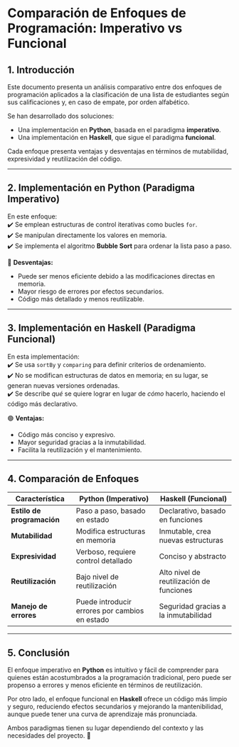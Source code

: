 # Comparación de Enfoques de Programación: Imperativo vs Funcional  

## 1. Introducción  
Este documento presenta un análisis comparativo entre dos enfoques de programación aplicados a la clasificación de una lista de estudiantes según sus calificaciones y, en caso de empate, por orden alfabético.  

Se han desarrollado dos soluciones:  
- Una implementación en **Python**, basada en el paradigma **imperativo**.  
- Una implementación en **Haskell**, que sigue el paradigma **funcional**.  

Cada enfoque presenta ventajas y desventajas en términos de mutabilidad, expresividad y reutilización del código.  

---

## 2. Implementación en Python (Paradigma Imperativo)  
En este enfoque:  
✔️ Se emplean estructuras de control iterativas como bucles `for`.  
✔️ Se manipulan directamente los valores en memoria.  
✔️ Se implementa el algoritmo **Bubble Sort** para ordenar la lista paso a paso.  

🔴 **Desventajas:**  
- Puede ser menos eficiente debido a las modificaciones directas en memoria.  
- Mayor riesgo de errores por efectos secundarios.  
- Código más detallado y menos reutilizable.  

---

## 3. Implementación en Haskell (Paradigma Funcional)  
En esta implementación:  
✔️ Se usa `sortBy` y `comparing` para definir criterios de ordenamiento.  
✔️ No se modifican estructuras de datos en memoria; en su lugar, se generan nuevas versiones ordenadas.  
✔️ Se describe *qué* se quiere lograr en lugar de *cómo* hacerlo, haciendo el código más declarativo.  

🟢 **Ventajas:**  
- Código más conciso y expresivo.  
- Mayor seguridad gracias a la inmutabilidad.  
- Facilita la reutilización y el mantenimiento.  

---

## 4. Comparación de Enfoques  

| **Característica**       | **Python (Imperativo)**                         | **Haskell (Funcional)**                  |
|-------------------------|-----------------------------------------------|------------------------------------------|
| **Estilo de programación** | Paso a paso, basado en estado                  | Declarativo, basado en funciones         |
| **Mutabilidad**          | Modifica estructuras en memoria                | Inmutable, crea nuevas estructuras       |
| **Expresividad**         | Verboso, requiere control detallado            | Conciso y abstracto                      |
| **Reutilización**        | Bajo nivel de reutilización                    | Alto nivel de reutilización de funciones |
| **Manejo de errores**    | Puede introducir errores por cambios en estado | Seguridad gracias a la inmutabilidad     |

---

## 5. Conclusión  
El enfoque imperativo en **Python** es intuitivo y fácil de comprender para quienes están acostumbrados a la programación tradicional, pero puede ser propenso a errores y menos eficiente en términos de reutilización.  

Por otro lado, el enfoque funcional en **Haskell** ofrece un código más limpio y seguro, reduciendo efectos secundarios y mejorando la mantenibilidad, aunque puede tener una curva de aprendizaje más pronunciada.  

Ambos paradigmas tienen su lugar dependiendo del contexto y las necesidades del proyecto. 🚀  
